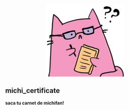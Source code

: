 <p align="center">
  <img src="logo.png" width="250" height="230" alt="Michi logo">
</p>

## michi_certificate
**saca tu carnet de michifan!**
